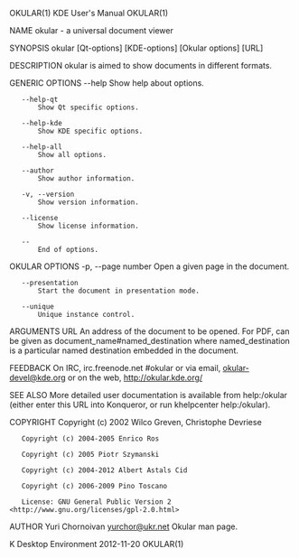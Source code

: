 OKULAR(1)                                                                                     KDE User's Manual                                                                                     OKULAR(1)



NAME
       okular - a universal document viewer

SYNOPSIS
       okular [Qt-options] [KDE-options] [Okular options] [URL]

DESCRIPTION
       okular is aimed to show documents in different formats.

GENERIC OPTIONS
       --help
           Show help about options.

       --help-qt
           Show Qt specific options.

       --help-kde
           Show KDE specific options.

       --help-all
           Show all options.

       --author
           Show author information.

       -v, --version
           Show version information.

       --license
           Show license information.

       --
           End of options.

OKULAR OPTIONS
       -p, --page number
           Open a given page in the document.

       --presentation
           Start the document in presentation mode.

       --unique
           Unique instance control.

ARGUMENTS
       URL
           An address of the document to be opened. For PDF, can be given as document_name#named_destination where named_destination is a particular named destination embedded in the document.

FEEDBACK
       On IRC, irc.freenode.net #okular or via email, okular-devel@kde.org or on the web, <http://okular.kde.org/>

SEE ALSO
       More detailed user documentation is available from help:/okular (either enter this URL into Konqueror, or run khelpcenter help:/okular).

COPYRIGHT
       Copyright (c) 2002 Wilco Greven, Christophe Devriese

       Copyright (c) 2004-2005 Enrico Ros

       Copyright (c) 2005 Piotr Szymanski

       Copyright (c) 2004-2012 Albert Astals Cid

       Copyright (c) 2006-2009 Pino Toscano

       License: GNU General Public Version 2 <http://www.gnu.org/licenses/gpl-2.0.html>

AUTHOR
       Yuri Chornoivan <yurchor@ukr.net>
           Okular man page.



K Desktop Environment                                                                             2012-11-20                                                                                        OKULAR(1)
